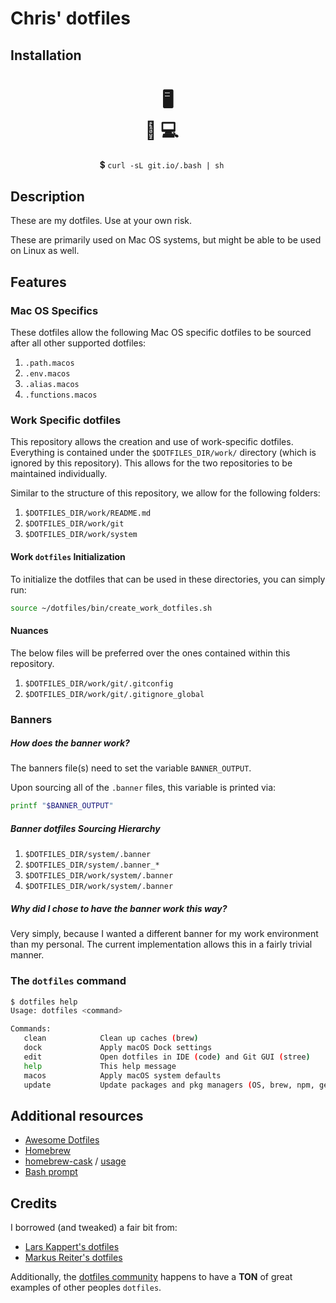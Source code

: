 # Chris' dotfiles

## Installation
<h1 align="center">🖥<br/>&nbsp;&nbsp;&nbsp;&nbsp;&nbsp;🐶&nbsp;💻&nbsp;&nbsp;&nbsp;&nbsp;&nbsp;&nbsp;&nbsp;&nbsp;</h1>
<p align="center">💲&nbsp;<code>curl -sL git.io/.bash | sh</code>&nbsp;&nbsp;&nbsp;&nbsp;&nbsp;</p>

## Description
These are my dotfiles. Use at your own risk.

These are primarily used on Mac OS systems, but might be able to be used on Linux as well.

## Features
### Mac OS Specifics
These dotfiles allow the following Mac OS specific dotfiles to be sourced after all other supported dotfiles:
1. `.path.macos`
1. `.env.macos`
1. `.alias.macos`
1. `.functions.macos`

### Work Specific dotfiles
This repository allows the creation and use of work-specific dotfiles. Everything is contained under the `$DOTFILES_DIR/work/` directory (which is ignored by this repository). This allows for the two repositories to be maintained individually.

Similar to the structure of this repository, we allow for the following folders:
1. `$DOTFILES_DIR/work/README.md`
1. `$DOTFILES_DIR/work/git`
1. `$DOTFILES_DIR/work/system`

#### Work `dotfiles` Initialization
To initialize the dotfiles that can be used in these directories, you can simply run:
```bash
source ~/dotfiles/bin/create_work_dotfiles.sh
```

#### Nuances
The below files will be preferred over the ones contained within this repository.
1. `$DOTFILES_DIR/work/git/.gitconfig`
1. `$DOTFILES_DIR/work/git/.gitignore_global`

### Banners
##### How does the banner work?
The banners file(s) need to set the variable `BANNER_OUTPUT`.

Upon sourcing all of the `.banner` files, this variable is printed via:
 ```bash 
printf "$BANNER_OUTPUT"
 ```
##### Banner dotfiles Sourcing Hierarchy
1. `$DOTFILES_DIR/system/.banner`
1. `$DOTFILES_DIR/system/.banner_*`
1. `$DOTFILES_DIR/work/system/.banner`
1. `$DOTFILES_DIR/work/system/.banner`
 
##### Why did I chose to have the banner work this way?
Very simply, because I wanted a different banner for my work environment than my personal. The current implementation allows this in a fairly trivial manner.


### The `dotfiles` command
```bash
$ dotfiles help
Usage: dotfiles <command>

Commands:
   clean            Clean up caches (brew)
   dock             Apply macOS Dock settings
   edit             Open dotfiles in IDE (code) and Git GUI (stree)
   help             This help message
   macos            Apply macOS system defaults
   update           Update packages and pkg managers (OS, brew, npm, gem)
```

## Additional resources

* [Awesome Dotfiles](https://github.com/webpro/awesome-dotfiles)
* [Homebrew](https://brew.sh)
* [homebrew-cask](https://caskroom.github.io) / [usage](https://github.com/phinze/homebrew-cask/blob/master/USAGE.md)
* [Bash prompt](https://wiki.archlinux.org/index.php/Color_Bash_Prompt)

## Credits

I borrowed (and tweaked) a fair bit from:
* [Lars Kappert's dotfiles](https://github.com/webpro/dotfiles)
* [Markus Reiter's dotfiles](https://github.com/reitermarkus/dotfiles)

Additionally, the [dotfiles community](https://dotfiles.github.io) happens to have a **TON** of great examples of other peoples `dotfiles`.
